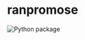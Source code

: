 # ranpromose
![Python package](https://github.com/r-mllr/ranpromose/workflows/Python%20package/badge.svg?branch=master)
